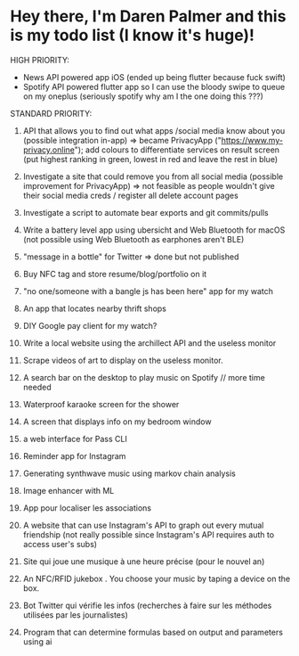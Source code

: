# Hey there, I'm Daren Palmer and this is my todo list (I know it's huge)! 

HIGH PRIORITY:

* News API powered app iOS (ended up being flutter because fuck swift) 
* Spotify API powered flutter app so I can use the bloody swipe to queue on my oneplus (seriously spotify why am I the one doing this ???)

STANDARD PRIORITY:

1. API that allows you to find out what apps
/social media know about you (possible integration in-app) => became PrivacyApp ("https://www.my-privacy.online"); add colours to differentiate services on result screen (put highest ranking in green, lowest in red and leave the rest in blue)

2. Investigate a site that could remove you from all social media (possible improvement for PrivacyApp) => not feasible as people wouldn't give their social media creds / register all delete account pages

3. Investigate a script to automate bear exports and git commits/pulls

4. Write a battery level app using ubersicht and Web Bluetooth for macOS (not possible using Web Bluetooth as earphones aren't BLE) 

5. "message in a bottle" for Twitter => done but not published

6. Buy NFC tag and store resume/blog/portfolio on it 

7. "no one/someone with a bangle js has been here" app for my watch

8. An app that locates nearby thrift shops

9. DIY Google pay client for my watch?

10. Write a local website using the archillect API and the useless monitor

11. Scrape videos of art to display on the useless monitor.

12. A search bar on the desktop to play music on Spotify // more time needed

13. Waterproof karaoke screen for the shower

14. A screen that displays info on my bedroom window

15. a web interface for Pass CLI

16. Reminder app for Instagram 

17. Generating synthwave music using markov chain analysis

18. Image enhancer with ML

19. App pour localiser les associations 

20. A website that can use Instagram's API to graph out every mutual friendship (not really possible since Instagram's API requires auth to access user's subs)

20. Site qui joue une musique à une heure précise (pour le nouvel an)

21. An NFC/RFID jukebox . You choose your music by taping a device on the box.

22. Bot Twitter qui vérifie les infos (recherches à faire sur les méthodes utilisées par les journalistes)

23. Program that can determine formulas based on output and parameters using ai
